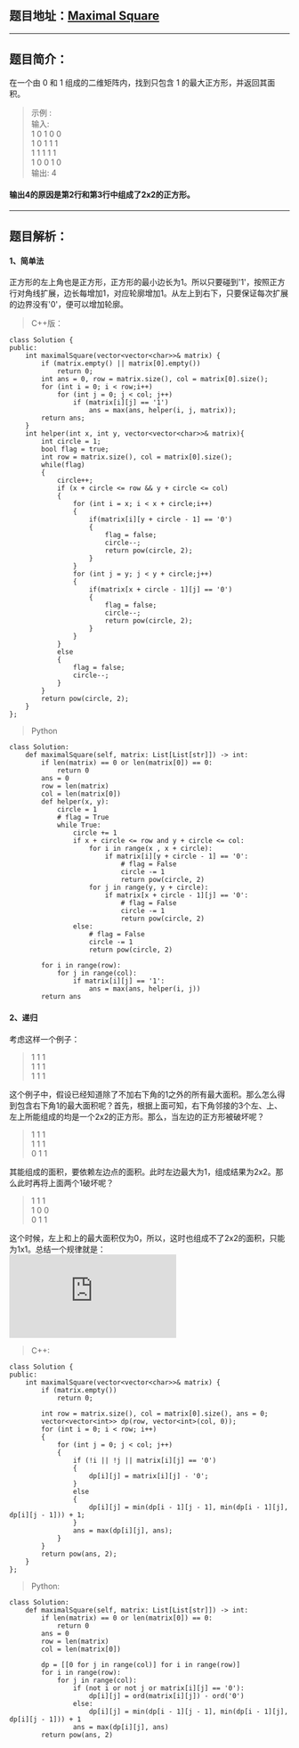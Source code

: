 ## 题目地址：[Maximal Square](https://leetcode.com/problems/maximal-square/)
---
## 题目简介：
在一个由 0 和 1 组成的二维矩阵内，找到只包含 1 的最大正方形，并返回其面积。  
> 示例 :  
> 输入:    
> 1&nbsp;0&nbsp;1&nbsp;0&nbsp;0  
> 1&nbsp;0&nbsp;1&nbsp;1&nbsp;1  
> 1&nbsp;1&nbsp;1&nbsp;1&nbsp;1  
> 1&nbsp;0&nbsp;0&nbsp;1&nbsp;0  
> 输出: 4  

#### 输出4的原因是第2行和第3行中组成了2x2的正方形。
---
## 题目解析： 

#### 1、简单法  
正方形的左上角也是正方形，正方形的最小边长为1。所以只要碰到'1'，按照正方行对角线扩展，边长每增加1，对应轮廓增加1。从左上到右下，只要保证每次扩展的边界没有'0'，便可以增加轮廓。   

>C++版：

```
class Solution {
public:
    int maximalSquare(vector<vector<char>>& matrix) {
        if (matrix.empty() || matrix[0].empty())
            return 0;
        int ans = 0, row = matrix.size(), col = matrix[0].size();
        for (int i = 0; i < row;i++)
            for (int j = 0; j < col; j++)
                if (matrix[i][j] == '1')
                    ans = max(ans, helper(i, j, matrix));
        return ans;
    }
    int helper(int x, int y, vector<vector<char>>& matrix){
        int circle = 1;
        bool flag = true;
        int row = matrix.size(), col = matrix[0].size();
        while(flag)
        {
            circle++;
            if (x + circle <= row && y + circle <= col)
            {
                for (int i = x; i < x + circle;i++)
                {
                    if(matrix[i][y + circle - 1] == '0')
                    {
                        flag = false;
                        circle--;
                        return pow(circle, 2);
                    }
                }
                for (int j = y; j < y + circle;j++)
                {
                    if(matrix[x + circle - 1][j] == '0')
                    {
                        flag = false;
                        circle--;
                        return pow(circle, 2);
                    }
                }
            }
            else
            {
                flag = false;
                circle--;
            }
        }
        return pow(circle, 2);
    }
};

```
>  Python
```
class Solution:
    def maximalSquare(self, matrix: List[List[str]]) -> int:
        if len(matrix) == 0 or len(matrix[0]) == 0:
            return 0
        ans = 0
        row = len(matrix)
        col = len(matrix[0])
        def helper(x, y):
            circle = 1
            # flag = True
            while True:
                circle += 1
                if x + circle <= row and y + circle <= col:
                    for i in range(x , x + circle):
                        if matrix[i][y + circle - 1] == '0':
                            # flag = False
                            circle -= 1
                            return pow(circle, 2)
                    for j in range(y, y + circle):
                        if matrix[x + circle - 1][j] == '0':
                            # flag = False
                            circle -= 1
                            return pow(circle, 2)
                else:
                    # flag = False
                    circle -= 1
                    return pow(circle, 2)
                    
        for i in range(row):
            for j in range(col):
                if matrix[i][j] == '1':
                    ans = max(ans, helper(i, j))
        return ans
```

#### 2、递归
考虑这样一个例子：  
> 1&nbsp;1&nbsp;1  
> 1&nbsp;1&nbsp;1  
> 1&nbsp;1&nbsp;1  

这个例子中，假设已经知道除了不加右下角的1之外的所有最大面积。那么怎么得到包含右下角1的最大面积呢？首先，根据上面可知，右下角邻接的3个左、上、左上所能组成的均是一个2x2的正方形。那么，当左边的正方形被破坏呢？   

> 1&nbsp;1&nbsp;1  
> 1&nbsp;1&nbsp;1    
> 0&nbsp;1&nbsp;1   

其能组成的面积，要依赖左边点的面积。此时左边最大为1，组成结果为2x2。那么此时再将上面两个1破坏呢？


> 1&nbsp;1&nbsp;1  
> 1&nbsp;0&nbsp;0  
> 0&nbsp;1&nbsp;1  

这个时候，左上和上的最大面积仅为0，所以，这时也组成不了2x2的面积，只能为1x1。总结一个规律就是：  
![规律](https://private.codecogs.com/gif.latex?dp%5B%5Bi%5D%5Bj%5D%5D%20%3D%20min%28dp%5Bi%5D%5Bj%20-%201%5D%2C%20min%20%28dp%5Bi-%201%5D%5Bj%5D%2C%20dp%5Bi%20-%201%5D%5Bj%20-%201%5D%29%29%20&plus;%201)  

> C++:
```
class Solution {
public:
    int maximalSquare(vector<vector<char>>& matrix) {
        if (matrix.empty())
            return 0;
            
        int row = matrix.size(), col = matrix[0].size(), ans = 0;
        vector<vector<int>> dp(row, vector<int>(col, 0));
        for (int i = 0; i < row; i++) 
        {
            for (int j = 0; j < col; j++) 
            {
                if (!i || !j || matrix[i][j] == '0') 
                {
                    dp[i][j] = matrix[i][j] - '0';
                } 
                else 
                {
                    dp[i][j] = min(dp[i - 1][j - 1], min(dp[i - 1][j], dp[i][j - 1])) + 1;
                }
                ans = max(dp[i][j], ans);
            }
        }
        return pow(ans, 2);
    }
};
```

> Python:
```
class Solution:
    def maximalSquare(self, matrix: List[List[str]]) -> int:
        if len(matrix) == 0 or len(matrix[0]) == 0:
            return 0
        ans = 0
        row = len(matrix)
        col = len(matrix[0])
        
        dp = [[0 for j in range(col)] for i in range(row)]
        for i in range(row):
            for j in range(col):
                if (not i or not j or matrix[i][j] == '0'):
                    dp[i][j] = ord(matrix[i][j]) - ord('0')
                else:
                    dp[i][j] = min(dp[i - 1][j - 1], min(dp[i - 1][j], dp[i][j - 1])) + 1
                ans = max(dp[i][j], ans)
        return pow(ans, 2)
```


